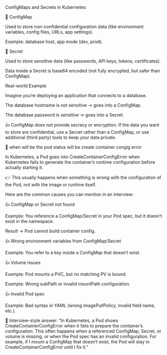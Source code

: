 ConfigMaps and Secrets in Kubernetes

🔹 ConfigMap

Used to store non-confidential configuration data (like environment variables, config files, URLs, app settings).

Example: database host, app mode (dev, prod).

🔹 Secret

Used to store sensitive data (like passwords, API keys, tokens, certificates).

Data inside a Secret is base64 encoded (not fully encrypted, but safer than ConfigMap).

Real-world Example

Imagine you’re deploying an application that connects to a database.

The database hostname is not sensitive → goes into a ConfigMap.

The database password is sensitive → goes into a Secret.

👍 ConfigMap does not provide secrecy or encryption. If the data you want to store are confidential, use a Secret rather than a ConfigMap, or use additional (third party) tools to keep your data private.


📌 when will be the pod status will be create container congig error

In Kubernetes, a Pod goes into CreateContainerConfigError when Kubernetes fails to generate the container’s runtime configuration before actually starting it.

👉 This usually happens when something is wrong with the configuration of the Pod, not with the image or runtime itself.

Here are the common causes you can mention in an interview:

👍 ConfigMap or Secret not found

Example: You reference a ConfigMap/Secret in your Pod spec, but it doesn’t exist in the namespace.

Result → Pod cannot build container config.

👍 Wrong environment variables from ConfigMap/Secret

Example: You refer to a key inside a ConfigMap that doesn’t exist.

👍 Volume issues

Example: Pod mounts a PVC, but no matching PV is bound.

Example: Wrong subPath or invalid mountPath configuration.

👍 Invalid Pod spec

Example: Bad syntax in YAML (wrong imagePullPolicy, invalid field name, etc.).

📌 Interview-style answer:
“In Kubernetes, a Pod shows CreateContainerConfigError when it fails to prepare the container’s configuration. This often happens when a referenced ConfigMap, Secret, or volume is missing, or when the Pod spec has an invalid configuration. For example, if I mount a ConfigMap that doesn’t exist, the Pod will stay in CreateContainerConfigError until I fix it.”
